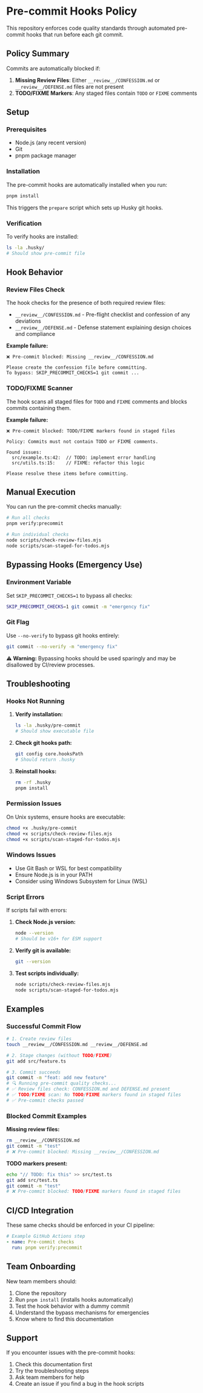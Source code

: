# Pre-commit Hooks Policy

This repository enforces code quality standards through automated pre-commit hooks that run before each git commit.

## Policy Summary

Commits are automatically blocked if:

1. **Missing Review Files**: Either `__review__/CONFESSION.md` or `__review__/DEFENSE.md` files are not present
2. **TODO/FIXME Markers**: Any staged files contain `TODO` or `FIXME` comments

## Setup

### Prerequisites

- Node.js (any recent version)
- Git
- pnpm package manager

### Installation

The pre-commit hooks are automatically installed when you run:

```bash
pnpm install
```

This triggers the `prepare` script which sets up Husky git hooks.

### Verification

To verify hooks are installed:

```bash
ls -la .husky/
# Should show pre-commit file
```

## Hook Behavior

### Review Files Check

The hook checks for the presence of both required review files:

- `__review__/CONFESSION.md` - Pre-flight checklist and confession of any deviations
- `__review__/DEFENSE.md` - Defense statement explaining design choices and compliance

**Example failure:**
```
❌ Pre-commit blocked: Missing __review__/CONFESSION.md

Please create the confession file before committing.
To bypass: SKIP_PRECOMMIT_CHECKS=1 git commit ...
```

### TODO/FIXME Scanner

The hook scans all staged files for `TODO` and `FIXME` comments and blocks commits containing them.

**Example failure:**
```
❌ Pre-commit blocked: TODO/FIXME markers found in staged files

Policy: Commits must not contain TODO or FIXME comments.

Found issues:
  src/example.ts:42:  // TODO: implement error handling
  src/utils.ts:15:    // FIXME: refactor this logic

Please resolve these items before committing.
```

## Manual Execution

You can run the pre-commit checks manually:

```bash
# Run all checks
pnpm verify:precommit

# Run individual checks
node scripts/check-review-files.mjs
node scripts/scan-staged-for-todos.mjs
```

## Bypassing Hooks (Emergency Use)

### Environment Variable

Set `SKIP_PRECOMMIT_CHECKS=1` to bypass all checks:

```bash
SKIP_PRECOMMIT_CHECKS=1 git commit -m "emergency fix"
```

### Git Flag

Use `--no-verify` to bypass git hooks entirely:

```bash
git commit --no-verify -m "emergency fix"
```

**⚠️ Warning:** Bypassing hooks should be used sparingly and may be disallowed by CI/review processes.

## Troubleshooting

### Hooks Not Running

1. **Verify installation:**
   ```bash
   ls -la .husky/pre-commit
   # Should show executable file
   ```

2. **Check git hooks path:**
   ```bash
   git config core.hooksPath
   # Should return .husky
   ```

3. **Reinstall hooks:**
   ```bash
   rm -rf .husky
   pnpm install
   ```

### Permission Issues

On Unix systems, ensure hooks are executable:

```bash
chmod +x .husky/pre-commit
chmod +x scripts/check-review-files.mjs
chmod +x scripts/scan-staged-for-todos.mjs
```

### Windows Issues

- Use Git Bash or WSL for best compatibility
- Ensure Node.js is in your PATH
- Consider using Windows Subsystem for Linux (WSL)

### Script Errors

If scripts fail with errors:

1. **Check Node.js version:**
   ```bash
   node --version
   # Should be v16+ for ESM support
   ```

2. **Verify git is available:**
   ```bash
   git --version
   ```

3. **Test scripts individually:**
   ```bash
   node scripts/check-review-files.mjs
   node scripts/scan-staged-for-todos.mjs
   ```

## Examples

### Successful Commit Flow

```bash
# 1. Create review files
touch __review__/CONFESSION.md __review__/DEFENSE.md

# 2. Stage changes (without TODO/FIXME)
git add src/feature.ts

# 3. Commit succeeds
git commit -m "feat: add new feature"
# 🔍 Running pre-commit quality checks...
# ✅ Review files check: CONFESSION.md and DEFENSE.md present  
# ✅ TODO/FIXME scan: No TODO/FIXME markers found in staged files
# ✅ Pre-commit checks passed
```

### Blocked Commit Examples

**Missing review files:**
```bash
rm __review__/CONFESSION.md
git commit -m "test"
# ❌ Pre-commit blocked: Missing __review__/CONFESSION.md
```

**TODO markers present:**
```bash
echo "// TODO: fix this" >> src/test.ts
git add src/test.ts
git commit -m "test"
# ❌ Pre-commit blocked: TODO/FIXME markers found in staged files
```

## CI/CD Integration

These same checks should be enforced in your CI pipeline:

```yaml
# Example GitHub Actions step
- name: Pre-commit checks
  run: pnpm verify:precommit
```

## Team Onboarding

New team members should:

1. Clone the repository
2. Run `pnpm install` (installs hooks automatically)  
3. Test the hook behavior with a dummy commit
4. Understand the bypass mechanisms for emergencies
5. Know where to find this documentation

## Support

If you encounter issues with the pre-commit hooks:

1. Check this documentation first
2. Try the troubleshooting steps
3. Ask team members for help
4. Create an issue if you find a bug in the hook scripts